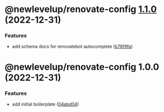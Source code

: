 # @newlevelup/renovate-config [1.1.0](https://github.com/newlevelup/config/compare/@newlevelup/renovate-config@1.0.0...@newlevelup/renovate-config@1.1.0) (2022-12-31)


### Features

* add schema docs for renovatebot autocomplete ([b78f9fa](https://github.com/newlevelup/config/commit/b78f9fa10771b27945baa9de735bc2d16d389e41))

# @newlevelup/renovate-config 1.0.0 (2022-12-31)


### Features

* add initial boilerplate ([04abd04](https://github.com/newlevelup/config/commit/04abd040bc0501f9202853794aea884aa0d31b0c))
